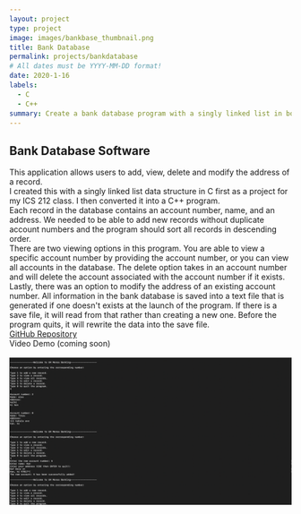 ```yaml
---
layout: project
type: project
image: images/bankbase_thumbnail.png
title: Bank Database
permalink: projects/bankdatabase
# All dates must be YYYY-MM-DD format!
date: 2020-1-16
labels:
  - C
  - C++
summary: Create a bank database program with a singly linked list in both C & C++
---
```


## Bank Database Software
This application allows users to add, view, delete and modify the address of a record.
<br/>
I created this with a singly linked list data structure in C first as a project for my ICS 212 class. I then converted it into a C++ program. 
<br/>
Each record in the database contains an account number, name, and an address. We needed to be able to add new records without duplicate account numbers and the program should sort all records in descending order. 
<br/>
There are two viewing options in this program. You are able to view a specific account number by providing the account number, or you can view all accounts in the database. The delete option takes in an account number and will delete the account associated with the account number if it exists.
<br/>
Lastly, there was an option to modify the address of an existing account number. All information in the bank database is saved into a text file that is generated if one doesn't exists at the launch of the program. If there is a save file, it will read from that rather than creating a new one. Before the program quits, it will rewrite the data into the save file. 
<br/>
[GitHub Repository](https://github.com/ken-10/ICS-212-Project-1-Project-2-Bank-Database-) <br/>
Video Demo (coming soon)<br/>
<br/>
<img class="ui image" src="../images/bankbase_thumbnail.png">
